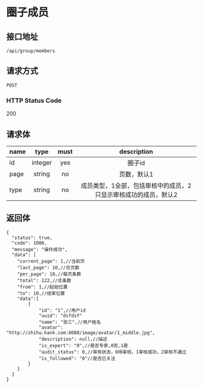 # 圈子成员

## 接口地址

`/api/group/members`

## 请求方式

`POST`

### HTTP Status Code

200

## 请求体

| name     | type     | must     | description |
|----------|:--------:|:--------:|:--------:|
| id   | integer   | yes     | 圈子id |
| page   | string   | no      | 页数，默认1 |
| type   | string   | no      | 成员类型，1全部，包括审核中的成员，2只显示审核成功的成员，默认2 |


## 返回体

```json5
{
  "status": true,
  "code": 1000,
  "message": "操作成功",
  "data": [
    "current_page": 1,//当前页
    "last_page": 10,//总页数
    "per_page": 10,//每页条数
    "total": 122,//总条数
    "from": 1,//起始位置
    "to": 10,//结束位置
    "data":[
        {
            "id": "1",//用户id
            "uuid": "dsfdsf"
            "name": "张三",//用户姓名
            "avatar": "http://zhihu.hank.com:8080/image/avatar/1_middle.jpg",
            "description": null,//描述
            "is_expert": "0",//是否专家,0否,1是
            "audit_status": 0,//审核状态，0待审核，1审核成功，2审核不通过
            "is_followed": "0"//是否已关注
        }
    ]
  ]
}
``` 
